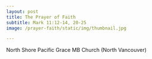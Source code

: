 ```yaml
---
layout: post
title: The Prayer of Faith
subtitle: Mark 11:12-14, 20-25
image: /prayer-faith/static/img/thumbnail.jpg

---
```

North Shore Pacific Grace MB Church (North Vancouver)
